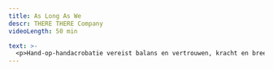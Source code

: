 ```yaml
---
title: As Long As We
descr: THERE THERE Company
videoLength: 50 min

text: >-
  <p>Hand-op-handacrobatie vereist balans en vertrouwen, kracht en breekbaarheid, steun en overgave. Als een beweging foutloos wordt uitgevoerd, zien we enkel perfectie. As long as we toont wat erachter ligt: het eindeloos herhalen, het onvermogen om samen te werken, de soms lachwekkende zinloosheid van het proberen. En af en toe wél het perfecte samenspel. Naast twee artiesten, honderd witte koffiekopjes op scène: net als de lijven, sterk en toch breekbaar.</p><h5>Credits</h5><p>PRODUCTIE: THERE THERE Company<br>CREATIE EN SPEL: Hanna Mampuys en Toon Van Gramberen<br>DRAMATURGISCH ADVIES: Tim Behren en Bauke Lievens<br>COPRODUCTIE: Theater op de Markt en PERPLX<br>LICHTONTWERP: David Carney<br>MET DE STEUN VAN: &nbsp;Vlaamse Overheid, Vlaams Centrum voor Circuskunsten, cc de borre, 30CC, Latitude 50, Cultuurcentrum Grote Post, MiraMiro, Vormingscentrum Destelheide</p><p>Opname video door<a href="http://www.beeldstorm.be"> Beeldstorm</a> o.l.v. Jan Bosteels&nbsp;&nbsp;<br></p>
---
```

